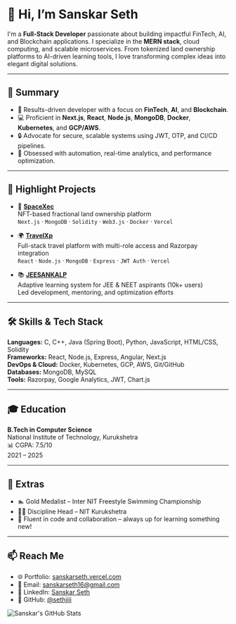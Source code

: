 # 👋 Hi, I’m Sanskar Seth

I'm a **Full-Stack Developer** passionate about building impactful FinTech, AI, and Blockchain applications. I specialize in the **MERN stack**, cloud computing, and scalable microservices. From tokenized land ownership platforms to AI-driven learning tools, I love transforming complex ideas into elegant digital solutions.

---

## 🧠 Summary

- 🎯 Results-driven developer with a focus on **FinTech**, **AI**, and **Blockchain**.
- 💻 Proficient in **Next.js**, **React**, **Node.js**, **MongoDB**, **Docker**, **Kubernetes**, and **GCP/AWS**.
- 🔒 Advocate for secure, scalable systems using JWT, OTP, and CI/CD pipelines.
- 🧪 Obsessed with automation, real-time analytics, and performance optimization.

---

## 🚀 Highlight Projects

- 🔗 **[SpaceXec](https://github.com/sethjiii/spaceXec_)**  
  NFT-based fractional land ownership platform  
  `Next.js` · `MongoDB` · `Solidity` · `Web3.js` · `Docker` · `Vercel`

- 🌍 **[TravelXp](https://github.com/sethjiii/travelxp)**  
  Full-stack travel platform with multi-role access and Razorpay integration  
  `React` · `Node.js` · `MongoDB` · `Express` · `JWT Auth` · `Vercel`

- 📚 **[JEESANKALP](https://jeesankalp.com/)**  
  Adaptive learning system for JEE & NEET aspirants (10k+ users)  
  Led development, mentoring, and optimization efforts

---

## 🛠 Skills & Tech Stack

**Languages:** C, C++, Java (Spring Boot), Python, JavaScript, HTML/CSS, Solidity  
**Frameworks:** React, Node.js, Express, Angular, Next.js  
**DevOps & Cloud:** Docker, Kubernetes, GCP, AWS, Git/GitHub  
**Databases:** MongoDB, MySQL  
**Tools:** Razorpay, Google Analytics, JWT, Chart.js

---

## 🎓 Education

**B.Tech in Computer Science**  
National Institute of Technology, Kurukshetra  
📊 CGPA: 7.5/10  
2021 – 2025

---

## 🏅 Extras

- 🏊 Gold Medalist – Inter NIT Freestyle Swimming Championship  
- 👨‍🎓 Discipline Head – NIT Kurukshetra  
- 💬 Fluent in code and collaboration – always up for learning something new!

---

## 📫 Reach Me

- 🌐 Portfolio: [sanskarseth.vercel.com](https://sanskarseth.vercel.com)  
- 📧 Email: [sanskarseth16@gmail.com](mailto:sanskarseth16@gmail.com)  
- 💼 LinkedIn: [Sanskar Seth](https://linkedin.com/in/sanskar-seth-4836ba311)  
- 🐙 GitHub: [@sethjiii](https://github.com/sethjiii)

<!-- Optional GitHub Stats -->
![Sanskar's GitHub Stats](https://github-readme-stats.vercel.app/api?username=sethjiii&show_icons=true&theme=radical)
